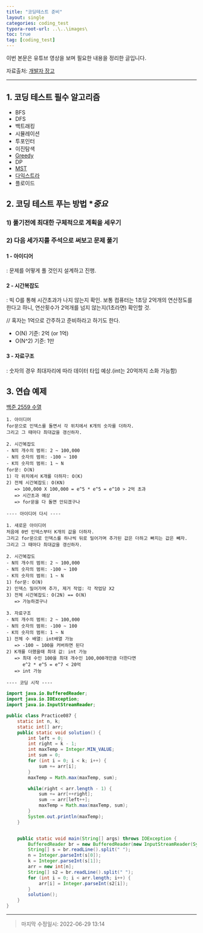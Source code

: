 ```yaml
---
title: "코딩테스트 준비"
layout: single
categories: coding_test
typora-root-url: ..\..\images\
toc: true
tag: [coding_test]
---
```


이번 본문은 유튜브 영상을 보며 필요한 내용을 정리한 글입니다.

자료출처: [개발자 장고](https://youtu.be/pvufY7rK7VA)

------

## 1. 코딩 테스트 필수 알고리즘

- BFS
- DFS
- 백트래킹
- 시뮬레이션
- 투포인터
- 이진탐색
- [Greedy](https://jiyongyoon.github.io/tags/#greedy)
- DP
- [MST](https://jiyongyoon.github.io/tags/#mst)
- [다익스트라](https://jiyongyoon.github.io/tags/#dijkstra)
- 플로이드

## 2. 코딩 테스트 푸는 방법 **중요*

### 1) 풀기전에 최대한 구체적으로 계획을 세우기

### 2) 다음 세가지를 주석으로 써보고 문제 풀기

#### 1 - 아이디어

: 문제를 어떻게 풀 것인지 설계하고 진행.

#### 2 - 시간복잡도

: 빅 O를 통해 시간초과가 나지 않는지 확인. 보통 컴퓨터는 1초당 2억개의 연산정도를 한다고 하니, 연산횟수가 2억개를 넘지 않는지(1초라면) 확인할 것.

// 혹자는 1억으로 간주하고 준비하라고 하기도 한다.

- O(N) 기준: 2억 (or 1억)
- O(N^2) 기준: 1만

#### 3 - 자료구조

: 숫자의 경우 최대자리에 따라 데이터 타입 예상.(int는 20억까지 소화 가능함)



## 3. 연습 예제

[백준 2559 수열](https://www.acmicpc.net/problem/2559)

```
1. 아이디어
for문으로 인덱스를 돌면서 각 위치에서 K개의 숫자를 더하자.
그리고 그 때마다 최대값을 갱신하자.

2. 시간복잡도
- N의 개수의 범위: 2 ~ 100,000
- N의 숫자의 범위: -100 ~ 100
- K의 숫자의 범위: 1 ~ N
for문: O(N)
1) 각 위치에서 K개를 더하자: O(K)
2) 전체 시간복잡도: O(KN) 
   => 100,000 X 100,000 = e^5 * e^5 = e^10 > 2억 초과
   => 시간초과 예상
   => for문을 다 돌면 안되겠구나

---- 아이디어 다시 ----

1. 새로운 아이디어
처음에 0번 인덱스부터 K개의 값을 더하자.
그리고 for문으로 인덱스를 하나씩 뒤로 밀어가며 추가된 값은 더하고 빠지는 값은 빼자.
그리고 그 때마다 최대값을 갱신하자.

2. 시간복잡도
- N의 개수의 범위: 2 ~ 100,000
- N의 숫자의 범위: -100 ~ 100
- K의 숫자의 범위: 1 ~ N
1) for문: O(N)
2) 인덱스 밀어가며 추가, 제거 작업: 각 작업당 X2
3) 전체 시간복잡도: O(2N) == O(N)
   => 가능하겠구나

3. 자료구조
- N의 개수의 범위: 2 ~ 100,000
- N의 숫자의 범위: -100 ~ 100
- K의 숫자의 범위: 1 ~ N
1) 전체 수 배열: int배열 가능 
   => -100 ~ 100을 커버하면 된다
2) K개를 더했을때 최대 값: int 가능 
   => 최대 수인 100을 최대 개수인 100,000개만큼 더한다면 
      e^2 * e^5 = e^7 < 20억 
   => int 가능
   
---- 코딩 시작 ----
```

```java
import java.io.BufferedReader;
import java.io.IOException;
import java.io.InputStreamReader;

public class Practice087 {
    static int n, k;
    static int[] arr;
    public static void solution() {
        int left = 0;
        int right = k - 1;
        int maxTemp = Integer.MIN_VALUE;
        int sum = 0;
        for (int i = 0; i < k; i++) {
            sum += arr[i];
        }
        maxTemp = Math.max(maxTemp, sum);

        while(right < arr.length - 1) {
            sum += arr[++right];
            sum -= arr[left++];
            maxTemp = Math.max(maxTemp, sum);
        }
        System.out.println(maxTemp);
    }


    public static void main(String[] args) throws IOException {
        BufferedReader br = new BufferedReader(new InputStreamReader(System.in));
        String[] s = br.readLine().split(" ");
        n = Integer.parseInt(s[0]);
        k = Integer.parseInt(s[1]);
        arr = new int[n];
        String[] s2 = br.readLine().split(" ");
        for (int i = 0; i < arr.length; i++) {
            arr[i] = Integer.parseInt(s2[i]);
        }
        solution();
    }
}
```



------

> 마지막 수정일시: 2022-06-29 13:14